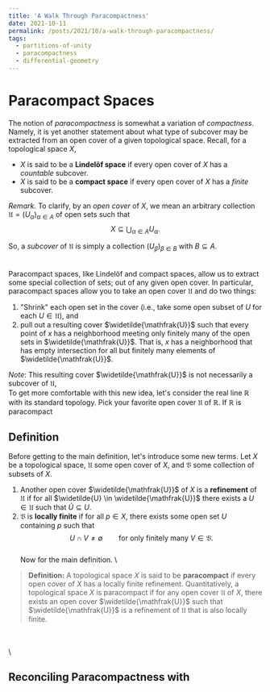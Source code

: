 ```yaml
---
title: 'A Walk Through Paracompactness'
date: 2021-10-11
permalink: /posts/2021/10/a-walk-through-paracompactness/
tags:
  - partitions-of-unity
  - paracompactness
  - differential-geometry
---
```


Paracompact Spaces
==================
The notion of *paracompactness* is somewhat a variation of *compactness*. Namely, it is yet another statement about what type of subcover may be extracted from an open cover of a given topological space. Recall, for a topological space $X$,

- $X$ is said to be a **Lindelöf space** if every open cover of $X$ has a *countable* subcover.
- $X$ is said to be a **compact space** if every open cover of $X$ has a *finite* subcover.

*Remark.* To clarify, by an *open cover* of $X$, we mean an arbitrary collection $\mathfrak{U} = (U_\alpha)_{\alpha \in A}$ of open sets such that 
$$X \subseteq \bigcup_{\alpha \in A} U_\alpha.$$

So, a *subcover* of $\mathfrak{U}$ is simply a collection $(U_\beta)_{\beta \in B}$ with $B \subseteq A$. 
\
\
\
Paracompact spaces, like Lindelöf and compact spaces, allow us to extract some special collection of sets; out of any given open cover. In particular, paracompact spaces allow you to take an open cover $\mathfrak{U}$ and do two things:
1. "Shrink" each open set in the cover (i.e., take some open subset of $U$ for each $U \in \mathfrak{U}$), and
2. pull out a resulting cover $\widetilde{\mathfrak{U}}$ such that every point of $x$ has a neighborhood meeting only finitely many of the open sets in $\widetilde{\mathfrak{U}}$. That is, $x$ has a neighborhood that has empty intersection for all but finitely many elements of $\widetilde{\mathfrak{U}}$. 

*Note*: This resulting cover $\widetilde{\mathfrak{U}}$ is not necessarily a subcover of $\mathfrak{U}$,
\
To get more comfortable with this new idea, let's consider the real line $\mathbb{R}$ with its standard topology. Pick your favorite open cover $\mathfrak{U}$ of $\mathbb{R}$. If $\mathbb{R}$ is paracompact
## Definition
Before getting to the main definition, let's introduce some new terms. Let $X$ be a topological space, $\mathfrak{U}$ some open cover of $X$, and $\mathfrak{V}$ some collection of subsets of $X$.
1. Another open cover $\widetilde{\mathfrak{U}}$ of $X$ is a **refinement** of $\mathfrak{U}$ if for all $\widetilde{U} \in \widetilde{\mathfrak{U}}$ there exists a $U \in \mathfrak{U}$ such that $\widetilde{U} \subseteq U$. 
2. $\mathfrak{V}$ is **locally finite** if for all $p \in X$, there exists some open set $U$ containing $p$ such that $$U \cap V \neq \emptyset \qquad \text{for only finitely many } V \in \mathfrak{V}.$$
\
Now for the main definition.
\
> **Definition:** A topological space $X$ is said to be **paracompact** if every open cover of $X$ has a locally finite refinement.
Quantitatively, a topological space $X$ is paracompact if for any open cover $\mathfrak{U}$ of $X$, there exists an open cover $\widetilde{\mathfrak{U}}$ such that $\widetilde{\mathfrak{U}}$ is a refinement of $\mathfrak{U}$ that is also locally finite.

\
\
\
## Reconciling Paracompactness with 
